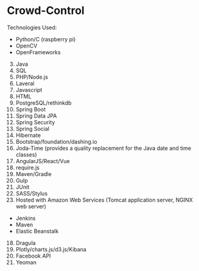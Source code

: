 # Crowd-Control
Technologies Used:

* Python/C (raspberry pi)
* OpenCV
* OpenFrameworks
3. Java
4. SQL
5. PHP/Node.js
6. Laveral
5. Javascript
6. HTML
4. PostgreSQL/rethinkdb
5. Spring Boot
6. Spring Data JPA
7. Spring Security
8. Spring Social
8. Hibernate
9. Bootstrap/foundation/dashing.io
10. Joda-Time (provides a quality replacement for the Java date and time classes)
11. AngularJS/React/Vue
12. require.js
12. Maven/Gradle
13. Gulp
14. JUnit
15. SASS/Stylus
17. Hosted with Amazon Web Services (Tomcat application server, NGINX web server)
* Jenkins
* Maven
* Elastic Beanstalk
18. Dragula
19. Plotly/charts.js/d3.js/Kibana
20. Facebook API
21. Yeoman

